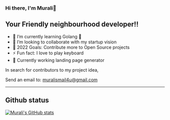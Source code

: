 ### Hi there, I'm Murali👋

## Your Friendly neighbourhood developer!!

- 🌱 I’m currently learning Golang 🤣
- 👯 I’m looking to collaborate with my startup vision
- 🥅 2022 Goals: Contribute more to Open Source projects
- ⚡ Fun fact: I love to play keyboard
- 🥅 Currently working landing page generator



In search for contributors to my project idea,

Send an email to: muralismail4u@gmail.com

---

## Github status
[![Murali's GitHub stats](https://github-readme-stats.vercel.app/api?username=iammurali&show_icons=true&theme=radical)](https://github.com/anuraghazra/github-readme-stats)


[twitter]: https://twitter.com/muralielumalai1
[instagram]: https://instagram.com/i.m_murali
[linkedin]: https://linkedin.com/in/murali-elumalai-720b71bb

